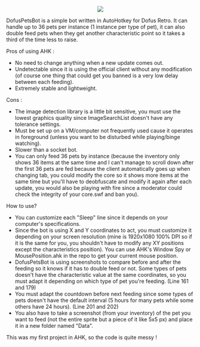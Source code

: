 <p align="center">
  <img src="https://i.imgur.com/8JxJKzV.png">
</p>

DofusPetsBot is a simple bot written in AutoHotkey for Dofus Retro. It can handle up to 36 pets per instance (1 instance per type of pet), it can also double feed pets when they get another characteristic point so it takes a third of the time less to raise.

Pros of using AHK :
- No need to change anything when a new update comes out. 
- Undetectable since it is using the official client without any modification (of course one thing that could get you banned is a very low delay between each feeding).
- Extremely stable and lightweight.

Cons :
- The image detection library is a little bit sensitive, you must use the lowest graphics quality since ImageSearchList doesn't have any tolerance settings. 
- Must be set up on a VM/computer not frequently used cause it operates in foreground (unless you want to be disturbed while playing/binge watching).
- Slower than a socket bot.
- You can only feed 36 pets by instance (because the inventory only shows 36 items at the same time and I can't manage to scroll down after the first 36 pets are fed because the client automatically goes up when changing tab, you could modify the core so it shows more items at the same time but you'll have to deobfuscate and modify it again after each update, you would also be playing with fire since a moderator could check the integrity of your core.swf and ban you).

How to use?

- You can customize each "Sleep" line since it depends on your computer's specifications.
- Since the bot is using X and Y coordinates to act, you must customize it depending on your screen resolution (mine is 1920x1080 100% DPI so if it is the same for you, you shouldn't have to modify any XY positions except the characteristics position). You can use AHK's Window Spy or MousePosition.ahk in the repo to get your current mouse position.
- DofusPetsBot is using screenshots to compare before and after the feeding so it knows if it has to double feed or not. Some types of pets doesn't have the characteristic value at the same coordinates, so you must adapt it depending on which type of pet you're feeding. (Line 161 and 179)
- You must adapt the countdown before next feeding since some types of pets doesn't have the default interval (5 hours for many pets while some others have 24 hours). (Line 201 and 202)
- You also have to take a screenshot (from your inventory) of the pet you want to feed (not the entire sprite but a piece of it like 5x5 px) and place it in a new folder named "Data".

This was my first project in AHK, so the code is quite messy !

